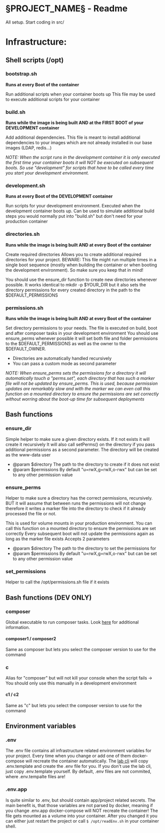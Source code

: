 # §PROJECT_NAME§ - Readme

All setup.
Start coding in src/

# Infrastructure:

## Shell scripts (/opt)
### bootstrap.sh
**Runs at every Boot of the container**

Run additional scripts when your container boots up
This file may be used to execute additional scripts for your container

### build.sh
**Runs while the image is being built AND at the FIRST BOOT of your DEVELOPMENT container**

Add additional dependencies.
This file is meant to install additional dependencies to your images which are not already installed
in our base images (LDAP, redis...)

_NOTE: When the script runs in the development container it is only executed the first time your container boots
it will NOT be executed on subsequent boots. So use "development" for scripts that have to be called every time
you start your development environment._

### development.sh
**Runs at every Boot of the DEVELOPMENT container**

Run scripts for your development environment.
Executed when the development container boots up. Can be used to simulate additional build steps
you would normally put into "build.sh" but don't need for your production container

### directories.sh
**Runs while the image is being built AND at every Boot of the container**

Create required directories
Allows you to create additional required directories for your project.
BEWARE: This file might run multiple times in a single boot sequence (mostly when building the container or when
booting the development environment). So make sure you keep that in mind!

You should use the ensure_dir function to create new directories whenever possible.
It works identical to mkdir -p $YOUR_DIR but it also sets the directory permissions
for every created directory in the path to the $DEFAULT_PERMISSIONS

### permissions.sh
**Runs while the image is being built AND at every Boot of the container**

Set directory permissions to your needs.
The file is executed on build, boot and after composer tasks in your development environment
You should use ensure_perms whenever possible it will set both file and folder permissions
to the $DEFAULT_PERMISSIONS as well as the owner to the $DEFAULT_OWNER.

- Directories are automatically handled recursively
- You can pass a custom mode as second parameter

_NOTE: When ensure_perms sets the permissions for a directory it will automatically touch a "perms.set",
each directory that has such a marker file will not be updated by ensure_perms.
This is used, because permission updates are remarkably slow and with the marker we can even
call this function on a mounted directory to ensure the permissions are set correctly without worring about
the boot-up time for subsequent deployments_

## Bash functions
### ensure_dir
Simple helper to make sure a given directory exists. If it not exists it will create it recursively
It will also call setPerms() on the directory if you pass additional permissions
as a second parameter. The directory will be created as the www-data user

- @param $directory The path to the directory to create if it does not exist
- @param $permissions By default "u=rwX,g=rwX,o-rwx" but can be set to any other permission value

### ensure_perms
Helper to make sure a directory has the correct permissions, recursively.
BUT it will assume that between runs the permissions will not change
therefore it writes a marker file into the directory to check if it already
processed the file or not.

This is used for volume mounts in your production environment.
You can call this function on a mounted directory to ensure the permissions are set correctly
Every subsequent boot will not update the permissions again as long as the marker file exists
Accepts 2 parameters

- @param $directory The path to the directory to set the permissions for
- @param $permissions By default "u=rwX,g=rwX,o-rwx" but can be set to any other permission value

### set_permissions
Helper to call the /opt/permissions.sh file if it exists

## Bash functions (DEV ONLY)
### composer
Global executable to run composer tasks. Look [here](https://getcomposer.org/doc/01-basic-usage.md) for additional information.

#### composer1 / composer2
Same as composer but lets you select the composer version to use for the command

### c
Alias for "composer" but will not kill your console when the script fails -> You should only use this
manually in a development environment

#### c1 / c2
Same as "c" but lets you select the composer version to use for the command

## Environment variables

### .env
The .env file contains all infrastructure related environment variables for your project. Every time when you change or add one of them
docker-compose will recreate the container automatically. The [lab cli](https://github.com/labor-digital/lab-cli) will copy .env.template and create the .env file for you.
If you don't use the lab cli, just copy .env.template yourself. By default, .env files are not commited, where .env.tempalte files are!

### .env.app
Is quite similar to .env, but should contain app/project related secrets. The main benefit is, that those variables are not parsed by docker,
meaning if you change .env.app docker-compose will NOT recreate the container! The file gets mounted as a volume into your container.
After you changed it you can either just restart the project or call `$ /opt/readEnv.sh` in your container shell.
